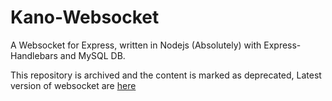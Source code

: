 # Kano-Websocket
A Websocket for Express, written in Nodejs (Absolutely) with Express-Handlebars and MySQL DB.

This repository is archived and the content is marked as deprecated, Latest version of websocket are [here](https://github.com/BillyAddlers/Lucia-Websocket)
